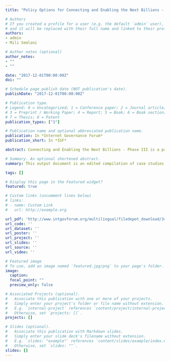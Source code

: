 ```yaml
---
title: "Policy Options for Connecting and Enabling the Next Billions - Phase III Output Document"

# Authors
# If you created a profile for a user (e.g. the default `admin` user), write the username (folder name) here 
# and it will be replaced with their full name and linked to their profile.
authors:
- admin
- Mili Semlani

# Author notes (optional)
author_notes:
- ""
- ""

date: "2017-12-01T00:00:00Z"
doi: ""

# Schedule page publish date (NOT publication's date).
publishDate: "2017-12-01T00:00:00Z"

# Publication type.
# Legend: 0 = Uncategorized; 1 = Conference paper; 2 = Journal article;
# 3 = Preprint / Working Paper; 4 = Report; 5 = Book; 6 = Book section;
# 7 = Thesis; 8 = Patent
publication_types: ["1"]

# Publication name and optional abbreviated publication name.
publication: In *Internet Governance Forum*
publication_short: In *IGF*

abstract: Connecting and Enabling the Next Billions - Phase III is a part of the Internet Governance Forum (IGF) intercessional work for 2017 that aims to supplement policy recommendations made in the first two phases conducted in 2015 and 2016 with concrete case studies that highlight ways in which community-level projects are progressing on key sustainable goals. This output document is an edited compilation of case studies that show how connectivity initiatives are helping countries and communities make progress on three key sustainable development goals – Sustainable Development Goals 4, 5 and 9 – collected using the IGF’s traditional bottom-up, multi-stakeholder consultative process. 

# Summary. An optional shortened abstract.
summary: This output document is an edited compilation of case studies that show how connectivity initiatives are helping countries and communities make progress on three key sustainable development goals – Sustainable Development Goals 4, 5 and 9 – collected using the IGF’s traditional bottom-up, multi-stakeholder consultative process. 

tags: []

# Display this page in the Featured widget?
featured: true

# Custom links (uncomment lines below)
# links:
# - name: Custom Link
#   url: http://example.org

url_pdf: 'http://www.intgovforum.org/multilingual/filedepot_download/3416/1071'
url_code: ''
url_dataset: ''
url_poster: ''
url_project: ''
url_slides: ''
url_source: ''
url_video: ''

# Featured image
# To use, add an image named `featured.jpg/png` to your page's folder. 
image:
  caption: 
  focal_point: ""
  preview_only: false

# Associated Projects (optional).
#   Associate this publication with one or more of your projects.
#   Simply enter your project's folder or file name without extension.
#   E.g. `internal-project` references `content/project/internal-project/index.md`.
#   Otherwise, set `projects: []`.
projects: []

# Slides (optional).
#   Associate this publication with Markdown slides.
#   Simply enter your slide deck's filename without extension.
#   E.g. `slides: "example"` references `content/slides/example/index.md`.
#   Otherwise, set `slides: ""`.
slides: []
---
```


